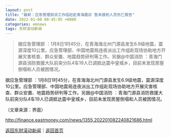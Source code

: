 ```yaml
---
layout: post
title: "最新：应急管理部派工作组赶赴青海震区 暂未接到人员伤亡报告"
date: 2022-01-08 08:45:05 +0800
categories: emnews
tags: 东财滚动新闻
---
```

> 据应急管理部 ：1月8日1时45分，在青海海北州门源县发生6.9级地震，震源深度10公里。应急管理部、中国地震局连夜派出工作组赴现场协助地方开展灾害核查、群众安置、地震趋势研判等工作。另据@中国消防 ：青海门源县消防救援大队前突分队4车19人已调抵达震中皇城乡，目前未发现房屋倒塌和人员被困情况。

<p>据应急管理部 ：1月8日1时45分，在青海海北州门源县发生6.9级地震，震源深度10公里。应急管理部、中国地震局连夜派出工作组赴现场协助地方开展灾害核查、群众安置、地震趋势研判等工作。另据@中国消防 ：青海门源县消防救援大队前突分队4车19人已调抵达震中皇城乡，目前未发现房屋倒塌和人员被困情况。</p><p class="em_media">（文章来源：界面）</p>

<http://finance.eastmoney.com/news/1355,202201082240821686.html>

[返回东财滚动新闻](//finews.withounder.com/emnews/)｜[返回首页](//finews.withounder.com/)